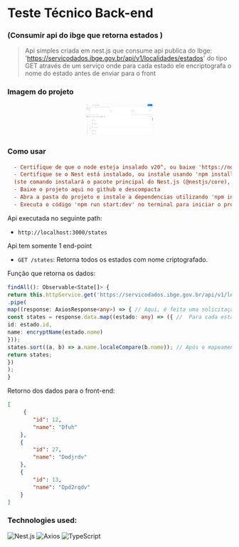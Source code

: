 # Teste Técnico Back-end 

### (Consumir api do ibge que retorna estados )
> Api simples criada em nest.js que consume api publica do Ibge: 'https://servicodados.ibge.gov.br/api/v1/localidades/estados' do tipo GET através de um serviço onde para cada estado ele encriptografa o nome do estado antes de enviar para o front 
> 

### Imagem do projeto
<div align="center">
  <img src="/img/01.png" width="30%">
</div>

### Como usar

```ini
  - Certifique de que o node esteja insalado v20^, ou baixe 'https://nodejs.org/'
  - Certifique se o Nest está instalado, ou instale usando 'npm install --save @nestjs/core @nestjs/common rxjs' 
  (ste comando instalará o pacote principal do Nest.js (@nestjs/core), os módulos comuns (@nestjs/common) e a dependência rxjs.)
  - Baixe o projeto aqui no github e descompacta
  - Abra a pasta do projeto e instale a dependencias utilizando 'npm install'
  - Executa o código 'npm run start:dev' no terminal para iniciar o projeto.
```


Api executada no seguinte path:

- `http://localhost:3000/states`


Api tem somente 1 end-point

- `GET /states`: Retorna todos os estados com nome criptografado.

Função  que retorna os dados:
```typescript
findAll(): Observable<State[]> {
return this.httpService.get('https://servicodados.ibge.gov.br/api/v1/localidades/estados') // Aqui, é feita uma solicitação HTTP GET usando o serviço HTTP fornecido pelo NestJS para a URL fornecida.
.pipe(
map((response: AxiosResponse<any>) => { // Aqui, é feita uma solicitação HTTP GET usando o serviço HTTP fornecido pelo NestJS para a URL fornecida.
const states = response.data.map((estado: any) => ({ //  Para cada estado na resposta, um novo objeto State é criado com os campos id e name, onde name é criptografado usando a função encryptName.
id: estado.id,
name: encryptName(estado.nome) 
}));
states.sort((a, b) => a.name.localeCompare(b.name)); // Após o mapeamento, o array de estados é ordenado alfabeticamente com base nos nomes dos estados.
return states;
})
);
}
```

Retorno dos dados para o front-end:

```json
[
     {
        "id": 12,
        "name": "Dfuh"
    },
    {
        "id": 27,
        "name": "Dodjrdv"
    },
    {
        "id": 13,
        "name": "Dpd2rqdv"
    }
]
```

### Technologies used:
 ![Nest.js](https://img.shields.io/badge/Nest.js-%23E0234E.svg?style=for-the-badge&logo=nestjs&logoColor=white) ![Axios](https://img.shields.io/badge/Axios-%23000000.svg?style=for-the-badge&logo=axios&logoColor=white)  ![TypeScript](https://img.shields.io/badge/typescript-%23007ACC.svg?style=for-the-badge&logo=typescript&logoColor=white)





